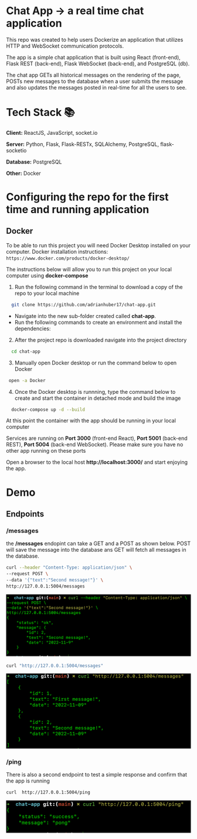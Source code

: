 # Chat App -> a real time chat application

This repo was created to help users Dockerize an application that utilizes HTTP and WebSocket communication protocols.

The app is a simple chat application that is built using React (front-end), Flask REST (back-end), Flask WebSocket (back-end), and PostgreSQL (db).

The chat app GETs all historical messages on the rendering of the page, POSTs new messages to the database when a user submits the message and also updates the messages posted in real-time for all the users to see.

# Tech Stack 📚

**Client:** ReactJS, JavaScript, socket.io

**Server:** Python, Flask, Flask-RESTx, SQLAlchemy, PostgreSQL, flask-socketio

**Database:** PostgreSQL

**Other:** Docker

# Configuring the repo for the first time and running application

## Docker

To be able to run this project you will need Docker Desktop installed on your computer. Docker installation instructions: `https://www.docker.com/products/docker-desktop/`

The instructions below will allow you to run this project on your local computer using **docker-compose**

1. Run the following command in the terminal to download a copy of the repo to your local machine

```bash
  git clone https://github.com/adrianhuber17/chat-app.git
```

- Navigate into the new sub-folder created called **chat-app**.
- Run the following commands to create an environment and install the dependencies:

2. After the project repo is downloaded navigate into the project directory

```bash
  cd chat-app
```

3. Manually open Docker desktop or run the command below to open Docker

```bash
 open -a Docker
```

4. Once the Docker desktop is runnning, type the command below to create and start the container in detached mode and build the image

```bash
  docker-compose up -d --build
```

At this point the container with the app should be running in your local computer

Services are running on **Port 3000** (front-end React), **Port 5001** (back-end REST), **Port 5004** (back-end WebSocket). Please make sure you have no other app running on these ports

Open a browser to the local host **http://localhost:3000/** and start enjoying the app.

# Demo

## Endpoints

### /messages

the **/messages** endopint can take a GET and a POST as shown below. POST will save the message into the database ans GET will fetch all messages in the database.

```bash
curl --header "Content-Type: application/json" \
--request POST \
--data '{"text":"Second message!"}' \
http://127.0.0.1:5004/messages
```

![](/ReadMe_images/post_message.png)

```bash
curl "http://127.0.0.1:5004/messages"
```

![](/ReadMe_images/get_message.png)

### /ping

There is also a second endpoint to test a simple response and confirm that the app is running

```bash
curl  http://127.0.0.1:5004/ping
```

![](/ReadMe_images/curl_ping.png)
